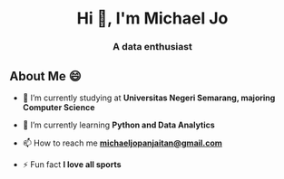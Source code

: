 <!--
**michaeljonathann/michaeljonathann** is a ✨ _special_ ✨ repository because its `README.md` (this file) appears on your GitHub profile.
-->

<h1 align="center">Hi 👋, I'm Michael Jo</h1>
<h3 align="center">A data enthusiast</h3>

## About Me 😄
- 🔭 I’m currently studying at **Universitas Negeri Semarang, majoring Computer Science**

- 🌱 I’m currently learning **Python and Data Analytics**

- 📫 How to reach me **michaeljopanjaitan@gmail.com**

- ⚡ Fun fact **I love all sports**
